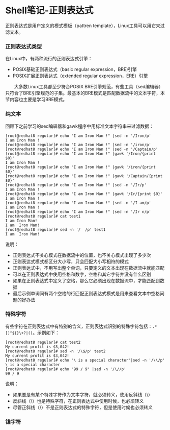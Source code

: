 # Shell笔记-正则表达式
正则表达式是用户定义的模式模板（pattren template），Linux工具可以用它来过滤文本。
### 正则表达式类型
在Linux中，有两种流行的正则表达式引擎：
- POSIX基础正则表达式（basic regular expression，BRE)引擎
- POSIX扩展正则表达式（extended regular expression，ERE）引擎

&#8195;&#8195;大多数Linux工具都至少符合POSIX BRE引擎规范，有些工具（sed编辑器）只符合了BRE引擎规范的子集。最基本的BRE模式是匹配数据流中的文本字符，本节内容也主要是学习BRE模式。
### 纯文本
回顾下之前学习的sed编辑器和gawk程序中用标准文本字符串来过滤数据：
```
[root@redhat8 regular]# echo "I am Iron Man !" |sed -n '/Iron/p'
I am Iron Man !
[root@redhat8 regular]# echo "I am Iron Man !" |sed -n '/iron/p'
[root@redhat8 regular]# echo "I am Iron Man !" |sed -n '/Captain/p'
[root@redhat8 regular]# echo "I am Iron Man !" |gawk '/Iron/{print $0}'
I am Iron Man !
[root@redhat8 regular]# echo "I am Iron Man !" |gawk '/iron/{print $0}'
[root@redhat8 regular]# echo "I am Iron Man !" |gawk '/Captain/{print $0}'
[root@redhat8 regular]# echo "I am Iron Man !" |sed -n '/Ir/p'
I am Iron Man !
[root@redhat8 regular]# echo "I am Iron Man !" |gawk '/Ir/{print $0}'
I am Iron Man !
[root@redhat8 regular]# echo "I am Iron Man !" |sed -n '/I am/p'
I am Iron Man !
[root@redhat8 regular]# echo "I am Iron Man !" |sed -n '/Ir n/p'
[root@redhat8 regular]# cat test1
I am Iron Man!
I am  Iron Man!
[root@redhat8 regular]# sed -n '/  /p' test1
I am  Iron Man!
```
说明：
- 正则表达式不关心模式在数据流中的位置，也不关心模式出现了多少次
- 正则表达式模式都区分大小写，只会匹配大小写相符的模式
- 正则表达式中，不用写出整个单词，只要定义的文本出现在数据流中就能匹配
- 可以在正则表达式中使用空格和数字，空格和其它字符并没有什么区别
- 如果在正则表达式中定义了空格，那么它必须出现在数据流中，才能匹配到数据
- 最后示例单词间有两个空格的行匹配正则表达式模式是用来查看文本中空格问题的好办法

### 特殊字符
有些字符在正则表达式中有特别的含义，正则表达式识别的特殊字符包括：`.*[]^${}\+?|()`。示例如下：
```
[root@redhat8 regular]# cat test2
My current profit is $3,042!
[root@redhat8 regular]# sed -n '/\$/p' test2
My current profit is $3,042!
[root@redhat8 regular]# echo "\ is a special character"|sed -n '/\\/p'
\ is a special character
[root@redhat8 regular]# echo "99 / 9" |sed -n '/\//p'
99 / 9
```
说明：
- 如果要是有某个特殊字符作为文本字符，就必须转义，使用反斜线（\）
- 反斜线（\）也是特殊字符，在正则表达式中使用时候，也必须转义
- 尽管正斜线（/）不是正则表达式的特殊字符，但是使用时候也必须转义

### 锚字符
